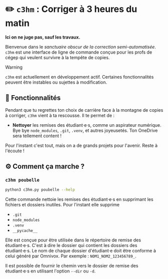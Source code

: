 # ✏️ `c3hm` : Corriger à 3 heures du matin

**Ici on ne juge pas, sauf les travaux.**

Bienvenue dans le *sanctuaire obscur de la correction semi-automatisée*.
`c3hm` est une interface de ligne de commande conçue pour les profs de cégep qui
veulent survivre à la tempête de copies.

> [!WARNING]
> `c3hm` est actuellement en développement actif. Certaines
> fonctionnalités peuvent être instables ou sujettes à modification.

## 🧰 Fonctionnalités

Pendant que tu regrettes ton choix de carrière face à la montagne de
copies à corriger, `c3hm` vient à ta rescousse. Il te permet de :

- **Nettoyer** les remises des étudiant·e·s, comme un aspirateur numérique. Bye bye
  `node_modules`, `.git`, `.venv`, et autres joyeusetés. Ton OneDrive sera tellement content !

Pour l'instant c'est tout, mais on a de grands projets pour l'avenir. Reste à l'écoute !

## ⚙️ Comment ça marche ?

### `c3hm poubelle`

```bash
python3 c3hm.py poubelle --help
```

Cette commande nettoie les remises des étudiant·e·s en supprimant les fichiers et
dossiers inutiles. Pour l'instant elle supprime

- `.git`
- `node_modules`
- `.venv`
- `__pycache__`

Elle est conçue pour être utilisée dans le répertoire de remise des
étudiant·e·s. C'est à dire le dossier qui contient les dossiers des étudiant·e·s.
Le nom de chaque dossier d'étudiant·e doit être conforme à celui
généré par Omnivox. Par exemple : `NOM1_NOM2_123456789_`.

Il est possible de fournir le chemin vers le dossier de remise des étudiant·e·s en
utilisant l'option `--dir` ou `-d`.